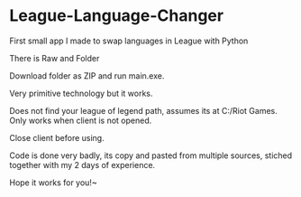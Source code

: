 # League-Language-Changer

First small app I made to swap languages in League with Python

There is Raw and Folder

Download folder as ZIP and run main.exe.

Very primitive technology but it works. 

Does not find your league of legend path, assumes its at C:/Riot Games. Only works when client is not opened. 

Close client before using. 

Code is done very badly, its copy and pasted from multiple sources, stiched together with my 2 days of experience. 

Hope it works for you!~
